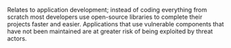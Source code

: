 Relates to application development; instead of coding everything from scratch most developers use open-source libraries to complete their projects faster and easier.
Applications that use vulnerable components that have not been maintained are at greater risk of being exploited by threat actors.